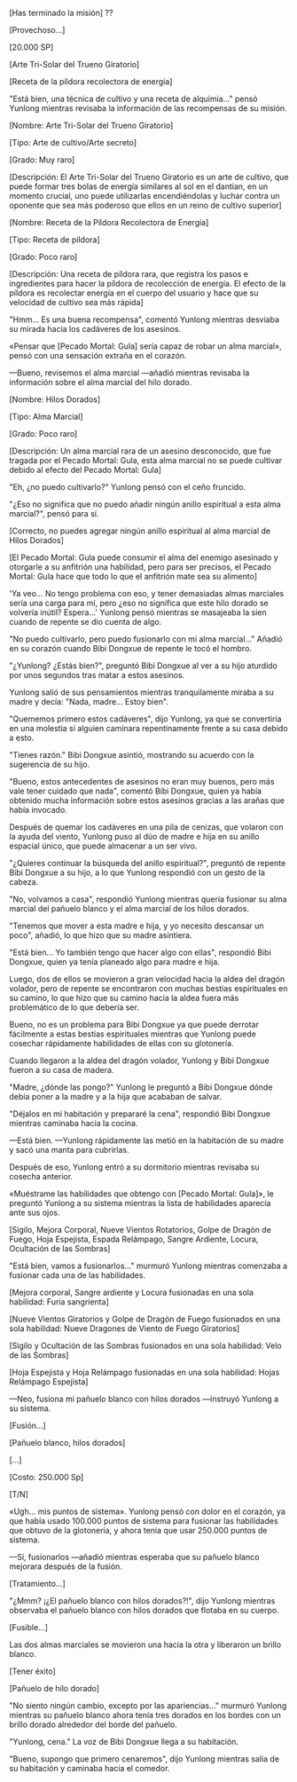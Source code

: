 
[Has terminado la misión] ??

[Provechoso...]

[20.000 SP]

[Arte Tri-Solar del Trueno Giratorio]

[Receta de la píldora recolectora de energía]

"Está bien, una técnica de cultivo y una receta de alquimia..." pensó Yunlong mientras revisaba la información de las recompensas de su misión.

[Nombre: Arte Tri-Solar del Trueno Giratorio]

[Tipo: Arte de cultivo/Arte secreto]

[Grado: Muy raro]

[Descripción: El Arte Tri-Solar del Trueno Giratorio es un arte de cultivo, que puede formar tres bolas de energía similares al sol en el dantian, en un momento crucial, uno puede utilizarlas encendiéndolas y luchar contra un oponente que sea más poderoso que ellos en un reino de cultivo superior]

[Nombre: Receta de la Píldora Recolectora de Energía]

[Tipo: Receta de píldora]

[Grado: Poco raro]

[Descripción: Una receta de píldora rara, que registra los pasos e ingredientes para hacer la píldora de recolección de energía. El efecto de la píldora es recolectar energía en el cuerpo del usuario y hace que su velocidad de cultivo sea más rápida]

"Hmm... Es una buena recompensa", comentó Yunlong mientras desviaba su mirada hacia los cadáveres de los asesinos.

«Pensar que [Pecado Mortal: Gula] sería capaz de robar un alma marcial», pensó con una sensación extraña en el corazón.

—Bueno, revisemos el alma marcial —añadió mientras revisaba la información sobre el alma marcial del hilo dorado.

[Nombre: Hilos Dorados]

[Tipo: Alma Marcial]

[Grado: Poco raro]

[Descripción: Un alma marcial rara de un asesino desconocido, que fue tragada por el Pecado Mortal: Gula, esta alma marcial no se puede cultivar debido al efecto del Pecado Mortal: Gula]

"Eh, ¿no puedo cultivarlo?" Yunlong pensó con el ceño fruncido.

"¿Eso no significa que no puedo añadir ningún anillo espiritual a esta alma marcial?", pensó para sí.

[Correcto, no puedes agregar ningún anillo espiritual al alma marcial de Hilos Dorados]

[El Pecado Mortal: Gula puede consumir el alma del enemigo asesinado y otorgarle a su anfitrión una habilidad, pero para ser precisos, el Pecado Mortal: Gula hace que todo lo que el anfitrión mate sea su alimento]

'Ya veo... No tengo problema con eso, y tener demasiadas almas marciales sería una carga para mí, pero ¿eso no significa que este hilo dorado se volvería inútil? Espera...' Yunlong pensó mientras se masajeaba la sien cuando de repente se dio cuenta de algo.

"No puedo cultivarlo, pero puedo fusionarlo con mi alma marcial..." Añadió en su corazón cuando Bibi Dongxue de repente le tocó el hombro.

"¿Yunlong? ¿Estás bien?", preguntó Bibi Dongxue al ver a su hijo aturdido por unos segundos tras matar a estos asesinos.

Yunlong salió de sus pensamientos mientras tranquilamente miraba a su madre y decía: "Nada, madre... Estoy bien".

"Quememos primero estos cadáveres", dijo Yunlong, ya que se convertiría en una molestia si alguien caminara repentinamente frente a su casa debido a esto.

"Tienes razón." Bibi Dongxue asintió, mostrando su acuerdo con la sugerencia de su hijo.

"Bueno, estos antecedentes de asesinos no eran muy buenos, pero más vale tener cuidado que nada", comentó Bibi Dongxue, quien ya había obtenido mucha información sobre estos asesinos gracias a las arañas que había invocado.

Después de quemar los cadáveres en una pila de cenizas, que volaron con la ayuda del viento, Yunlong puso al dúo de madre e hija en su anillo espacial único, que puede almacenar a un ser vivo.

"¿Quieres continuar la búsqueda del anillo espiritual?", preguntó de repente Bibi Dongxue a su hijo, a lo que Yunlong respondió con un gesto de la cabeza.

"No, volvamos a casa", respondió Yunlong mientras quería fusionar su alma marcial del pañuelo blanco y el alma marcial de los hilos dorados.

"Tenemos que mover a esta madre e hija, y yo necesito descansar un poco", añadió, lo que hizo que su madre asintiera.

"Está bien... Yo también tengo que hacer algo con ellas", respondió Bibi Dongxue, quien ya tenía planeado algo para madre e hija.

Luego, dos de ellos se movieron a gran velocidad hacia la aldea del dragón volador, pero de repente se encontraron con muchas bestias espirituales en su camino, lo que hizo que su camino hacia la aldea fuera más problemático de lo que debería ser.

Bueno, no es un problema para Bibi Dongxue ya que puede derrotar fácilmente a estas bestias espirituales mientras que Yunlong puede cosechar rápidamente habilidades de ellas con su glotonería.

Cuando llegaron a la aldea del dragón volador, Yunlong y Bibi Dongxue fueron a su casa de madera.

"Madre, ¿dónde las pongo?" Yunlong le preguntó a Bibi Dongxue dónde debía poner a la madre y a la hija que acababan de salvar.

"Déjalos en mi habitación y prepararé la cena", respondió Bibi Dongxue mientras caminaba hacia la cocina.

—Está bien. —Yunlong rápidamente las metió en la habitación de su madre y sacó una manta para cubrirlas.

Después de eso, Yunlong entró a su dormitorio mientras revisaba su cosecha anterior.

«Muéstrame las habilidades que obtengo con [Pecado Mortal: Gula]», le preguntó Yunlong a su sistema mientras la lista de habilidades aparecía ante sus ojos.

[Sigilo, Mejora Corporal, Nueve Vientos Rotatorios, Golpe de Dragón de Fuego, Hoja Espejista, Espada Relámpago, Sangre Ardiente, Locura, Ocultación de las Sombras]

"Está bien, vamos a fusionarlos..." murmuró Yunlong mientras comenzaba a fusionar cada una de las habilidades.

[Mejora corporal, Sangre ardiente y Locura fusionadas en una sola habilidad: Furia sangrienta]

[Nueve Vientos Giratorios y Golpe de Dragón de Fuego fusionados en una sola habilidad: Nueve Dragones de Viento de Fuego Giratorios]

[Sigilo y Ocultación de las Sombras fusionados en una sola habilidad: Velo de las Sombras]

[Hoja Espejista y Hoja Relámpago fusionadas en una sola habilidad: Hojas Relámpago Espejista]

—Neo, fusiona mi pañuelo blanco con hilos dorados —instruyó Yunlong a su sistema.

[Fusión...]

[Pañuelo blanco, hilos dorados]

[...]

[Costo: 250.000 Sp]

[T/N]

«Ugh... mis puntos de sistema». Yunlong pensó con dolor en el corazón, ya que había usado 100.000 puntos de sistema para fusionar las habilidades que obtuvo de la glotonería, y ahora tenía que usar 250.000 puntos de sistema.

—Sí, fusionarlos —añadió mientras esperaba que su pañuelo blanco mejorara después de la fusión.

[Tratamiento...]

"¿Mmm? ¡¿El pañuelo blanco con hilos dorados?!", dijo Yunlong mientras observaba el pañuelo blanco con hilos dorados que flotaba en su cuerpo.

[Fusible...]

Las dos almas marciales se movieron una hacia la otra y liberaron un brillo blanco.

[Tener éxito]

[Pañuelo de hilo dorado]

"No siento ningún cambio, excepto por las apariencias..." murmuró Yunlong mientras su pañuelo blanco ahora tenía tres dorados en los bordes con un brillo dorado alrededor del borde del pañuelo.

"Yunlong, cena." La voz de Bibi Dongxue llega a su habitación.

"Bueno, supongo que primero cenaremos", dijo Yunlong mientras salía de su habitación y caminaba hacia el comedor.